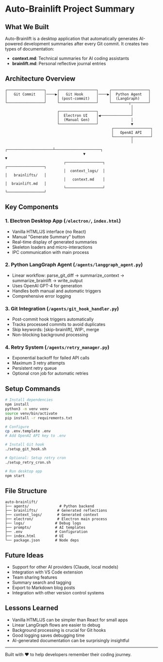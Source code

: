 # Auto-Brainlift Project Summary

## What We Built
Auto-Brainlift is a desktop application that automatically generates AI-powered development summaries after every Git commit. It creates two types of documentation:
- **context.md**: Technical summaries for AI coding assistants
- **brainlift.md**: Personal reflective journal entries

## Architecture Overview
```
┌─────────────────┐     ┌─────────────────┐     ┌─────────────────┐
│   Git Commit    │────▶│   Git Hook      │────▶│  Python Agent   │
│                 │     │ (post-commit)   │     │  (LangGraph)    │
└─────────────────┘     └─────────────────┘     └────────┬────────┘
                                                          │
                        ┌─────────────────┐               │
                        │  Electron UI    │◀──────────────┘
                        │  (Manual Gen)   │               │
                        └─────────────────┘               ▼
                                                 ┌─────────────────┐
                                                 │   OpenAI API    │
                                                 └────────┬────────┘
                                                          │
                                    ┌─────────────────────┴─────────────────────┐
                                    ▼                                           ▼
                           ┌─────────────────┐                         ┌─────────────────┐
                           │  context_logs/  │                         │   brainlifts/   │
                           │   context.md    │                         │  brainlift.md   │
                           └─────────────────┘                         └─────────────────┘
```

## Key Components

### 1. Electron Desktop App (`/electron/`, `index.html`)
- Vanilla HTML/JS interface (no React)
- Manual "Generate Summary" button
- Real-time display of generated summaries
- Skeleton loaders and micro-interactions
- IPC communication with main process

### 2. Python LangGraph Agent (`/agents/langgraph_agent.py`)
- Linear workflow: parse_git_diff → summarize_context → summarize_brainlift → write_output
- Uses OpenAI GPT-4 for generation
- Handles both manual and automatic triggers
- Comprehensive error logging

### 3. Git Integration (`/agents/git_hook_handler.py`)
- Post-commit hook triggers automatically
- Tracks processed commits to avoid duplicates
- Skip keywords: [skip-brainlift], WIP:, merge
- Non-blocking background processing

### 4. Retry System (`/agents/retry_manager.py`)
- Exponential backoff for failed API calls
- Maximum 3 retry attempts
- Persistent retry queue
- Optional cron job for automatic retries

## Setup Commands
```bash
# Install dependencies
npm install
python3 -m venv venv
source venv/bin/activate
pip install -r requirements.txt

# Configure
cp .env.template .env
# Add OpenAI API key to .env

# Install Git hook
./setup_git_hook.sh

# Optional: Setup retry cron
./setup_retry_cron.sh

# Run desktop app
npm start
```

## File Structure
```
auto-brainlift/
├── agents/              # Python backend
├── brainlifts/         # Generated reflections
├── context_logs/       # Generated context
├── electron/           # Electron main process
├── logs/              # Debug logs
├── prompts/           # AI templates
├── .env               # Configuration
├── index.html         # UI
└── package.json       # Node deps
```

## Future Ideas
- Support for other AI providers (Claude, local models)
- Integration with VS Code extension
- Team sharing features
- Summary search and tagging
- Export to Markdown blog posts
- Integration with other version control systems

## Lessons Learned
- Vanilla HTML/JS can be simpler than React for small apps
- Linear LangGraph flows are easier to debug
- Background processing is crucial for Git hooks
- Good logging saves debugging time
- AI-generated documentation can be surprisingly insightful

---

Built with ❤️ to help developers remember their coding journey. 